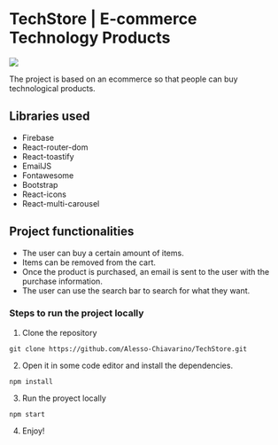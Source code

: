 # TechStore | E-commerce Technology Products

 ![](https://res.cloudinary.com/dotaebdx8/image/upload/v1664993583/ecommerceReact/icono_kqotfx.ico)

The project is based on an ecommerce so that people can buy technological products.

## Libraries used

-   Firebase  
-   React-router-dom
-   React-toastify
-   EmailJS
-   Fontawesome
-   Bootstrap
-   React-icons
-   React-multi-carousel

## Project functionalities

-   The user can buy a certain amount of items.
-   Items can be removed from the cart.
-   Once the product is purchased, an email is sent to the user with the purchase information.
-   The user can use the search bar to search for what they want.

### Steps to run the project locally

1. Clone the repository

```
git clone https://github.com/Alesso-Chiavarino/TechStore.git
```

2. Open it in some code editor and install the dependencies.

```
npm install
```

3. Run the proyect locally

```
npm start
```

4. Enjoy!
